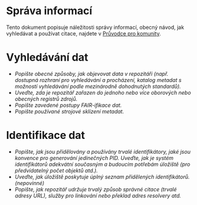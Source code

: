 
# Správa informací 

Tento dokument popisuje náležitosti správy informací, obecný návod, jak vyhledávat a používat citace, najdete v [Průvodce pro komunity](../pruvodce/pro-komunity.md).

# Vyhledávání dat

- *Popište obecné způsoby, jak objevovat data v repozitáři (např. dostupná rozhraní pro vyhledávání a procházení, katalog metadat s možností vyhledávání podle mezinárodně dohodnutých standardů).*
- *Uveďte, zda je repozitář zařazen do jednoho nebo více oborových nebo obecných registrů zdrojů.*
- *Popište zavedené postupy FAIR-ifikace dat.*
- *Popište používané strojové sklízení metadat.*

# Identifikace dat

- *Popište, jak jsou přidělovány a používány trvalé identifikátory, jaké jsou konvence pro generování jedinečných PID. Uveďte, jak je systém identifikátorů adekvátní současným a budoucím potřebám úložiště (pro předvídatelný počet objektů atd.).*
- *Uveďte, jak úložiště poskytuje úplný seznam přidělených identifikátorů. (nepovinné)*
- *Popište, jak repozitář udržuje trvalý způsob správné citace (trvalé adresy URL), služby pro linkování nebo překlad adres resolvery atd.*
